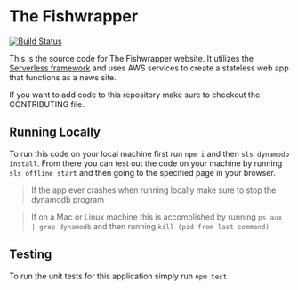 # The Fishwrapper
[![Build Status](https://travis-ci.org/CapitalistLepton/fishwrapper.svg?branch=master)](https://travis-ci.org/CapitalistLepton/fishwrapper)

This is the source code for The Fishwrapper website. It utilizes the
[Serverless framework](https://serverless.com/) and uses AWS services to create
a stateless web app that functions as a news site.

If you want to add code to this repository make sure to checkout the
CONTRIBUTING file.

## Running Locally
To run this code on your local machine first run `npm i` and then `sls dynamodb
install`. From there you can test out the code on your machine by running `sls
offline start` and then going to the specified page in your browser.

> If the app ever crashes when running locally make sure to stop the dynamodb
> program

> If on a Mac or Linux machine this is accomplished by running `ps aux | grep
> dynamodb` and then running `kill (pid from last command)`

## Testing
To run the unit tests for this application simply run `npm test`
